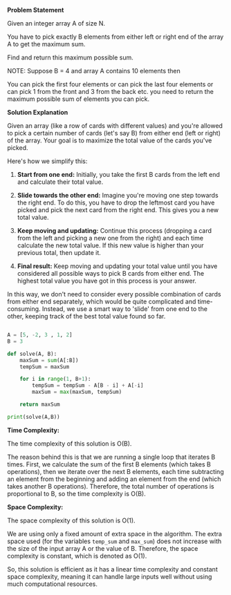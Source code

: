 **Problem Statement**

Given an integer array A of size N.

You have to pick exactly B elements from either left or right end of the array A to get the maximum sum.

Find and return this maximum possible sum.

NOTE: Suppose B = 4 and array A contains 10 elements then

You can pick the first four elements or can pick the last four elements or can pick 1 from the front and 3 from the back etc. you need to return the maximum possible sum of elements you can pick.

**Solution Explanation**

Given an array (like a row of cards with different values) and you're allowed to pick a certain number of cards (let's say B) from either end (left or right) of the array. Your goal is to maximize the total value of the cards you've picked.

Here's how we simplify this:

1. **Start from one end:** Initially, you take the first B cards from the left end and calculate their total value.

2. **Slide towards the other end:** Imagine you're moving one step towards the right end. To do this, you have to drop the leftmost card you have picked and pick the next card from the right end. This gives you a new total value.

3. **Keep moving and updating:** Continue this process (dropping a card from the left and picking a new one from the right) and each time calculate the new total value. If this new value is higher than your previous total, then update it.

4. **Final result:** Keep moving and updating your total value until you have considered all possible ways to pick B cards from either end. The highest total value you have got in this process is your answer.

In this way, we don't need to consider every possible combination of cards from either end separately, which would be quite complicated and time-consuming. Instead, we use a smart way to 'slide' from one end to the other, keeping track of the best total value found so far.
 
```python

A = [5, -2, 3 , 1, 2]
B = 3

def solve(A, B):
    maxSum = sum(A[:B])
    tempSum = maxSum

    for i in range(1, B+1):
        tempSum = tempSum - A[B - i] + A[-i]
        maxSum = max(maxSum, tempSum)

    return maxSum

print(solve(A,B))
```

**Time Complexity:**

The time complexity of this solution is O(B). 

The reason behind this is that we are running a single loop that iterates B times. First, we calculate the sum of the first B elements (which takes B operations), then we iterate over the next B elements, each time subtracting an element from the beginning and adding an element from the end (which takes another B operations). Therefore, the total number of operations is proportional to B, so the time complexity is O(B).

**Space Complexity:**

The space complexity of this solution is O(1).

We are using only a fixed amount of extra space in the algorithm. The extra space used (for the variables `temp_sum` and `max_sum`) does not increase with the size of the input array A or the value of B. Therefore, the space complexity is constant, which is denoted as O(1).

So, this solution is efficient as it has a linear time complexity and constant space complexity, meaning it can handle large inputs well without using much computational resources.
